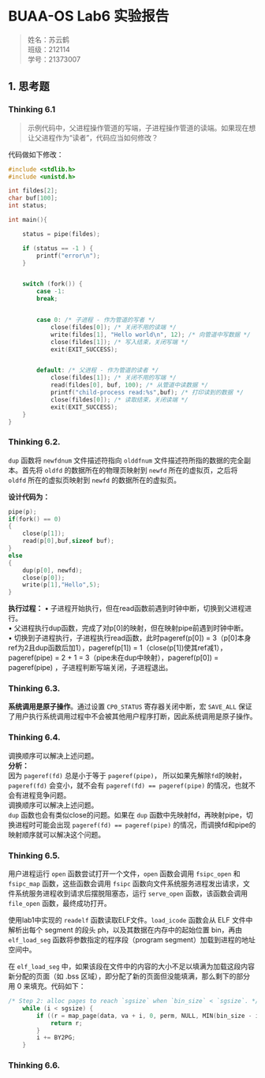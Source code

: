 # BUAA-OS Lab6 实验报告

> 姓名：苏云鹤  
> 班级：212114  
> 学号：21373007  

## 1. 思考题
### Thinking 6.1
> 示例代码中，父进程操作管道的写端，子进程操作管道的读端。如果现在想让父进程作为“读者”，代码应当如何修改？

代码做如下修改：
```cpp
#include <stdlib.h>
#include <unistd.h>

int fildes[2];
char buf[100];
int status;

int main(){

    status = pipe(fildes);

    if (status == -1 ) {
        printf("error\n");
    }


    switch (fork()) {
        case -1:
        break;


        case 0: /* 子进程 - 作为管道的写者 */
            close(fildes[0]); /* 关闭不用的读端 */
            write(fildes[1], "Hello world\n", 12); /* 向管道中写数据 */
            close(fildes[1]); /* 写入结束，关闭写端 */
            exit(EXIT_SUCCESS);


        default: /* 父进程 - 作为管道的读者 */
            close(fildes[1]); /* 关闭不用的写端 */
            read(fildes[0], buf, 100); /* 从管道中读数据 */
            printf("child-process read:%s",buf); /* 打印读到的数据 */
            close(fildes[0]); /* 读取结束，关闭读端 */
            exit(EXIT_SUCCESS);
    }
}

```

### Thinking 6.2. 
 
`dup` 函数将 `newfdnum` 文件描述符指向 `olddfnum` 文件描述符所指的数据的完全副本。首先将 `oldfd` 的数据所在的物理页映射到 `newfd` 所在的虚拟页，之后将 `oldfd` 所在的虚拟页映射到 `newfd` 的数据所在的虚拟页。  

**设计代码为：**
```cpp
pipe(p);
if(fork() == 0)
{
    close(p[1]);
    read(p[0],buf,sizeof buf);
}
else
{
    dup(p[0], newfd);
    close(p[0]);
	write(p[1],"Hello",5);
}

```
**执行过程：**
• 子进程开始执行，但在read函数前遇到时钟中断，切换到父进程进行。   
• 父进程执行dup函数，完成了对p[0]的映射，但在映射pipe前遇到时钟中断。  
• 切换到子进程执行，子进程执行read函数，此时pageref(p[0]) = 3（p[0]本身ref为2且dup函数后加1），pageref(p[1]) = 1（close(p[1])使其ref减1），pageref(pipe) = 2 + 1 = 3（pipe未在dup中映射），pageref(p[0]) = pageref(pipe) ，子进程判断写端关闭，子进程退出。  

### Thinking 6.3. 

**系统调用是原子操作**。通过设置 `CP0_STATUS` 寄存器关闭中断，宏 `SAVE_ALL` 保证了用户执行系统调用过程中不会被其他用户程序打断，因此系统调用是原子操作。

### Thinking 6.4. 
调换顺序可以解决上述问题。  
**分析：**  
因为 `pageref(fd)` 总是小于等于 `pageref(pipe)`， 所以如果先解除`fd`的映射，`pageref(fd)` 会变小，就不会有 `pageref(fd) == pageref(pipe)` 的情况，也就不会有进程竞争问题。  
调换顺序可以解决上述问题。  
`dup` 函数也会有类似close的问题。如果在 `dup` 函数中先映射fd，再映射pipe，切换进程时可能会出现 `pageref(fd) == pageref(pipe)` 的情况，而调换fd和pipe的映射顺序就可以解决这个问题。  

### Thinking 6.5. 
用户进程运行 `open` 函数尝试打开一个文件，`open` 函数会调用 `fsipc_open` 和 `fsipc_map` 函数，这些函数会调用 `fsipc` 函数向文件系统服务进程发出请求，文件系统服务进程收到请求后摆脱阻塞态，运行 `serve_open` 函数，该函数会调用 `file_open` 函数，最终成功打开。  

使用lab1中实现的 `readelf` 函数读取ELF文件。`load_icode` 函数会从 ELF 文件中解析出每个 segment 的段头 ph，以及其数据在内存中的起始位置 bin，再由 `elf_load_seg` 函数将参数指定的程序段（program segment）加载到进程的地址空间中。  

在 `elf_load_seg` 中，如果该段在文件中的内容的大小不足以填满为加载这段内容新分配的页面（如 .bss 区域），即分配了新的页面但没能填满，那么剩下的部分用 0 来填充。代码如下：  

```cpp
/* Step 2: alloc pages to reach `sgsize` when `bin_size` < `sgsize`. */
	while (i < sgsize) {
		if ((r = map_page(data, va + i, 0, perm, NULL, MIN(bin_size - i, BY2PG))) != 0) {
			return r;
		}
		i += BY2PG;
	}

```

### Thinking 6.6. 

